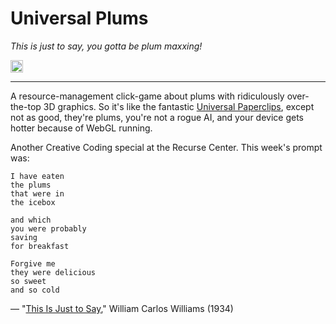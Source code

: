 # Universal Plums

_This is just to say, you gotta be plum maxxing!_

[<img alt="Made with love at the Recurse Center" src="https://cloud.githubusercontent.com/assets/2883345/11325206/336ea5f4-9150-11e5-9e90-d86ad31993d8.png" height="20">](https://www.recurse.com/)

---

A resource-management click-game about plums with ridiculously over-the-top 3D graphics.
So it's like the fantastic [Universal Paperclips](https://www.decisionproblem.com/paperclips/), except not as good, they're plums, you're not a rogue AI, and your device gets hotter because of WebGL running.

Another Creative Coding special at the Recurse Center. This week's prompt was:

    I have eaten
    the plums
    that were in
    the icebox

    and which
    you were probably
    saving
    for breakfast

    Forgive me
    they were delicious
    so sweet
    and so cold

— "[This Is Just to Say](https://en.wikipedia.org/wiki/This_Is_Just_To_Say)," William Carlos Williams (1934)
